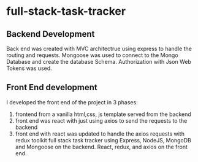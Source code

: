 # full-stack-task-tracker
## Backend Development
Back end was created with MVC architectrue using express to handle the routing and requests. Mongoose was used to connect to the Mongo Database and create the database Schema. Authorization with Json Web Tokens was used. 


## Front End development
I developed the front end of the project in 3 phases:
1. frontend from a vanilla html,css, js template served from the backend
2. front end was react with just using axios to send the requests to the backend
3. front end with react was updated to handle the axios requests with redux toolkit
full stack task tracker using Express, NodeJS, MongoDB and Mongoose on the backend. React, redux, and axios on the front end. 

